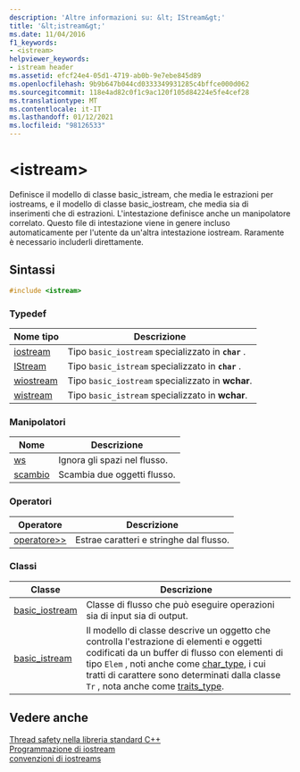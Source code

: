 ```yaml
---
description: 'Altre informazioni su: &lt; IStream&gt;'
title: '&lt;istream&gt;'
ms.date: 11/04/2016
f1_keywords:
- <istream>
helpviewer_keywords:
- istream header
ms.assetid: efcf24e4-05d1-4719-ab0b-9e7ebe845d89
ms.openlocfilehash: 9b9b647b044cd0333349931285c4bffce000d062
ms.sourcegitcommit: 118e4ad82c0f1c9ac120f105d84224e5fe4cef28
ms.translationtype: MT
ms.contentlocale: it-IT
ms.lasthandoff: 01/12/2021
ms.locfileid: "98126533"
---
```

# <a name="ltistreamgt"></a>&lt;istream&gt;

Definisce il modello di classe basic_istream, che media le estrazioni per iostreams, e il modello di classe basic_iostream, che media sia di inserimenti che di estrazioni. L'intestazione definisce anche un manipolatore correlato. Questo file di intestazione viene in genere incluso automaticamente per l'utente da un'altra intestazione iostream. Raramente è necessario includerli direttamente.

## <a name="syntax"></a>Sintassi

```cpp
#include <istream>
```

### <a name="typedefs"></a>Typedef

|Nome tipo|Descrizione|
|-|-|
|[iostream](../standard-library/istream-typedefs.md#iostream)|Tipo `basic_iostream` specializzato in **`char`** .|
|[IStream](../standard-library/istream-typedefs.md#istream)|Tipo `basic_istream` specializzato in **`char`** .|
|[wiostream](../standard-library/istream-typedefs.md#wiostream)|Tipo `basic_iostream` specializzato in **wchar**.|
|[wistream](../standard-library/istream-typedefs.md#wistream)|Tipo `basic_istream` specializzato in **wchar**.|

### <a name="manipulators"></a>Manipolatori

|Nome|Descrizione|
|-|-|
|[ws](../standard-library/istream-functions.md#ws)|Ignora gli spazi nel flusso.|
|[scambio](../standard-library/istream-functions.md#istream_swap)|Scambia due oggetti flusso.|

### <a name="operators"></a>Operatori

|Operatore|Descrizione|
|-|-|
|[operatore>>](../standard-library/istream-operators.md#op_gt_gt)|Estrae caratteri e stringhe dal flusso.|

### <a name="classes"></a>Classi

|Classe|Descrizione|
|-|-|
|[basic_iostream](../standard-library/basic-iostream-class.md)|Classe di flusso che può eseguire operazioni sia di input sia di output.|
|[basic_istream](../standard-library/basic-istream-class.md)|Il modello di classe descrive un oggetto che controlla l'estrazione di elementi e oggetti codificati da un buffer di flusso con elementi di tipo `Elem` , noti anche come [char_type](../standard-library/basic-ios-class.md#char_type), i cui tratti di carattere sono determinati dalla classe `Tr` , nota anche come [traits_type](../standard-library/basic-ios-class.md#traits_type).|

## <a name="see-also"></a>Vedere anche

[Thread safety nella libreria standard C++](../standard-library/thread-safety-in-the-cpp-standard-library.md)\
[Programmazione di iostream](../standard-library/iostream-programming.md)\
[convenzioni di iostreams](../standard-library/iostreams-conventions.md)
